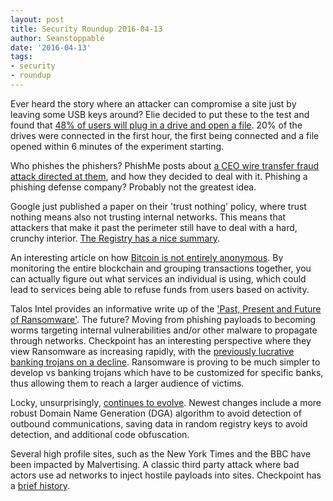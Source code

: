 ```yaml
---
layout: post
title: Security Roundup 2016-04-13
author: Seanstoppable
date: '2016-04-13'
tags:
- security
- roundup
---
```


Ever heard the story where an attacker can compromise a site just by leaving 
some USB keys around? Elie decided to put these to the test and found that 
[48% of users will plug in a drive and open a file](http://bit.ly/1YsqeHV). 
20% of the drives were connected in the first hour, the first being connected 
and a file opened within 6 minutes of the experiment starting.

Who phishes the phishers? PhishMe posts about [a CEO wire transfer fraud attack 
directed at them](http://bit.ly/1oVrI10), 
and how they decided to deal with it. Phishing a phishing defense company? 
Probably not the greatest idea.

Google just published a paper on their 'trust 
nothing' policy, where trust nothing means also not trusting internal networks. 
This means that attackers that make it past the perimeter still have to deal 
with a hard, crunchy interior. 
[The Registry has a nice summary](http://bit.ly/22sHmOL).

An interesting article on how [Bitcoin is not entirely 
anonymous](http://bit.ly/1NnhmND). 
By monitoring the entire blockchain and grouping transactions together, you can 
actually figure out what services an individual is using, which could lead to 
services being able to refuse funds from users based on activity.

Talos Intel provides an informative write up of the ['Past, Present and Future 
of Ransomware'](http://bit.ly/1Yui15Q). 
The future? Moving from phishing payloads to becoming worms targeting internal 
vulnerabilities and/or other malware to propagate through networks. Checkpoint 
has an interesting perspective where they view Ransomware as increasing 
rapidly, with the [previously lucrative banking trojans on a 
decline](http://bit.ly/1qSAj6u). 
Ransomware is proving to be much simpler to develop vs banking trojans which 
have to be customized for specific banks, thus allowing them to reach a larger 
audience of victims.

Locky, unsurprisingly, [continues to evolve](http://bit.ly/1Wstgxh). 
Newest changes include a more robust Domain Name Generation (DGA) algorithm to 
avoid detection of outbound communications, saving data in random registry 
keys to avoid detection, and additional code obfuscation.

Several high profile sites, such as the New York Times and the BBC have been 
impacted by Malvertising. A classic third party attack where bad actors use ad 
networks to inject hostile payloads into sites. Checkpoint has a 
[brief history](http://bit.ly/23FVBSB).
